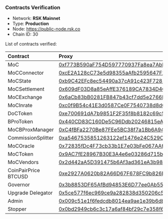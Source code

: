 ### Contracts Verification

* Network: **RSK Mainnet**
* Type: **Production**
* Node: https://public-node.rsk.co
* Chain ID: 30

List of contracts verified:

| Contract             | Proxy                                                                                                                                    | Implementation                                                                                                                          | Upgradeable | Block Nº    |
|:---------------------|:-----------------------------------------------------------------------------------------------------------------------------------------|:----------------------------------------------------------------------------------------------------------------------------------------|:------------|:------------|
| MoC                  | [0xf773B590aF754D597770937Fa8ea7AbDf2668370](https://explorer.rsk.co/address/0xf0abcc4cb0b46d9858704eb0c72d9735986b09cf?__ctab=general)  | [0x9965C3B0fDcb9145AdFd4C0535716b109F450f9F](https://explorer.rsk.co/address/0x9965C3B0fDcb9145AdFd4C0535716b109F450f9F?__ctab=general) | YES         | 4227500     |
| MoCConnector         | [0xcE2A128cC73e5d98355aAfb2595647F2D3171Faa](https://explorer.rsk.co/address/0xcE2A128cC73e5d98355aAfb2595647F2D3171Faa?__ctab=general)  | [0x437221B50b0066186e58412B0BA940441A7B7df5](https://explorer.rsk.co/address/0x437221B50b0066186e58412B0BA940441A7B7df5?__ctab=general) | YES         | 4227500     |
| MoCState             | [0xb9C42EFc8ec54490a37cA91c423F7285Fa01e257](https://explorer.rsk.co/address/0xb9C42EFc8ec54490a37cA91c423F7285Fa01e257?__ctab=general)  | [0x436930E882DFf853344275067235a0FfE5c1F112](https://explorer.rsk.co/address/0x436930E882DFf853344275067235a0FfE5c1F112?__ctab=general) | YES         | 4227500     |
| MoCSettlement        | [0x609dF03D8a85eAffE376189CA7834D4C35e32F22](https://explorer.rsk.co/address/0x609dF03D8a85eAffE376189CA7834D4C35e32F22?__ctab=general)  | [0x3B5F29F815675902324727F194f6B3F39e8B05f9](https://explorer.rsk.co/address/0x3B5F29F815675902324727F194f6B3F39e8B05f9?__ctab=general) | YES         | 4227500     |
| MoCExchange          | [0x6aCb83bB0281FB847b43cf7dd5e2766BFDF49038](https://explorer.rsk.co/address/0x6aCb83bB0281FB847b43cf7dd5e2766BFDF49038?__ctab=general)  | [0x36D1Dc7b41a18c2455ad7C3844a3C711712f6F14](https://explorer.rsk.co/address/0x36D1Dc7b41a18c2455ad7C3844a3C711712f6F14?__ctab=general) | YES         | 4227500     |
| MoCInrate            | [0xc0f9B54c41E3d0587Ce0F7540738d8d649b0A3F3](https://explorer.rsk.co/address/0xc0f9B54c41E3d0587Ce0F7540738d8d649b0A3F3?__ctab=general)  | [0xE9B15be6e7Cd575B15a197DE6A536f39B32Ac918](https://explorer.rsk.co/address/0xE9B15be6e7Cd575B15a197DE6A536f39B32Ac918?__ctab=general) | YES         | 4227500     |
| DoCToken             | [0xe700691dA7b9851F2F35f8b8182c69c53CcaD9Db](https://explorer.rsk.co/address/0xe700691dA7b9851F2F35f8b8182c69c53CcaD9Db?__ctab=general)  |                                                                                                                                         | NO          | 4227500     |
| BProToken            | [0x440CD83C160De5C96Ddb20246815eA44C7aBBCa8](https://explorer.rsk.co/address/0x440CD83C160De5C96Ddb20246815eA44C7aBBCa8?__ctab=general)  |                                                                                                                                         | NO          | 4227500     |
| MoCBProxManager      | [0xC4fBFa2270Be87FEe5BC38f7a1Bb6A9415103b6c](https://explorer.rsk.co/address/0xC4fBFa2270Be87FEe5BC38f7a1Bb6A9415103b6c?__ctab=general)  | [0xee35b51EdF623533A83D3aEf8f1518ff67da4e89](https://explorer.rsk.co/address/0xee35b51EdF623533A83D3aEf8f1518ff67da4e89?__ctab=general) | YES         | 4227500     |
| CommissionSplitter   | [0xa5467535851263122ef1476e24C529CFc6CFc086](https://explorer.rsk.co/address/0xa5467535851263122ef1476e24C529CFc6CFc086?__ctab=general)  | [0xc60b5050552e35B1af3026A44465c058B77861dc](https://explorer.rsk.co/address/0xc60b5050552e35B1af3026A44465c058B77861dc?__ctab=general) | YES         | 4227500     |
| MoCOracle            | [0x72835fDc4F73cb33b1E7e03bFe067AAfED2BDB9C](https://explorer.rsk.co/address/0x72835fDc4F73cb33b1E7e03bFe067AAfED2BDB9C?__ctab=general)  |                                                                                                                                         | NO          | 4227500     |
| MoCToken             | [0x9AC7fE28967B30E3A4e6e03286d715b42B453D10](https://explorer.rsk.co/address/0x9AC7fE28967B30E3A4e6e03286d715b42B453D10?__ctab=general)  |                                                                                                                                         | NO          | 4227500     |
| MoCVendors           | [0x2d442aA5D391475b6Af3ad361eA3b9818fb35BcA](https://explorer.rsk.co/address/0x2d442aA5D391475b6Af3ad361eA3b9818fb35BcA?__ctab=general)  | [0x2C393B9484B1D15519031F14d9FafEb999A6A811](https://explorer.rsk.co/address/0x2C393B9484B1D15519031F14d9FafEb999A6A811?__ctab=general) | YES         | 4227500     |
| CoinPairPrice BTCUSD | [0xe2927A0620b82A66D67F678FC9b826B0E01B1bFD](https://explorer.rsk.co/address/0xe2927A0620b82A66D67F678FC9b826B0E01B1bFD?__ctab=general)  | [0x37FF40ec727349d478d2715Ae58097f218f7e03F](https://explorer.rsk.co/address/0x37FF40ec727349d478d2715Ae58097f218f7e03F?__ctab=general) | YES         | 4227500     |
| Governor             | [0x3b8853DF65AfBd94853E6D77ee0Ab5590F41bB08](https://explorer.rsk.co/address/0x3b8853DF65AfBd94853E6D77ee0Ab5590F41bB08?__ctab=general)  |                                                                                                                                         | NO          | 4227500     |
| Upgrade Delegator    | [0x5ce577f6ec969ce9a282838d350206c52a6f338c](https://explorer.rsk.co/address/0x5ce577f6ec969ce9a282838d350206c52a6f338c?__ctab=general)  |                                                                                                                                         | NO          | 4227500     |
| Admin                | [0x009c51e1f6fedcdb8014ea9ae1e39b6dbf2ac0ec](https://explorer.rsk.co/address/0x009c51e1f6fedcdb8014ea9ae1e39b6dbf2ac0ec?__ctab=general)  |                                                                                                                                         | NO          | 4227500     |
| Stopper              | [0x0bd2949cb6c3c17a6af84bf29c7e358f6ddcd5fc](https://explorer.rsk.co/address/0x0bd2949cb6c3c17a6af84bf29c7e358f6ddcd5fc?__ctab=general)  |                                                                                                                                         | NO          | 4227500     |